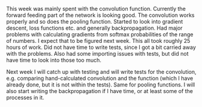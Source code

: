 This week was mainly spent with the convolution function. Currently the forward feeding part of the network is looking good. The convolution works properly and so does the pooling function. Started to look into gradient descent, loss functions etc. and generally backpropagation. Had major problems with calculating gradients from softmax probabilities of the range of numbers. I expect that to be figured next week. This all took roughly 25 hours of work. Did not have time to write tests, since I got a bit carried away with the problems. Also had some importing issues with tests, but did not have time to look into those too much.

Next week I will catch up with testing and will write tests for the convolution, e.g. comparing hand-calculated convolution and the function (which I have already done, but it is not within the tests). Same for pooling functions. I will also start writing the backpropagation if I have time, or at least some of the processes in it.
